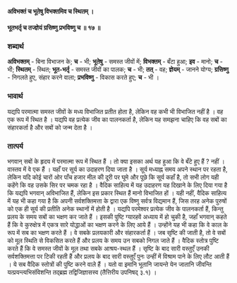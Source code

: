 #### अविभक्तं च भूतेषु विभक्तमिव च स्थितम् ।
#### भूतभर्तृ च तज्ज्ञेयं ग्रसिष्णु प्रभविष्णु च ॥ १७ ॥

### शब्दार्थ

**अविभक्तम्** - बिना विभाजन के; **च** - भी; **भूतेषु** - समस्त जीवों में; **विभक्तम्** - बँटा हुआ; **इव** - मानो; **च** - भी; **स्थितम्** - स्थित; **भूत-भर्तृ** - समस्त जीवों का पालक; **च** - भी; **तत्** - वह; **ज्ञेयम्** - जानने योग्य; **ग्रसिष्णु** - निगलते हुए, संहार करने वाला; **प्रभविष्णु** - विकास करते हुए; **च** - भी ।

### भावार्थ

यद्यपि परमात्मा समस्त जीवों के मध्य विभाजित प्रतीत होता है, लेकिन वह कभी भी विभाजित नहीं है । वह एक रूप में स्थित है । यद्यपि वह प्रत्येक जीव का पालनकर्ता है, लेकिन यह समझना चाहिए कि वह सबों का संहारकर्ता है और सबों को जन्म देता है ।

### तात्पर्य

भगवान् सबों के हृदय में परमात्मा रूप में स्थित हैं । तो क्या इसका अर्थ यह हुआ कि वे बँटे हुए हैं ? नहीं । वास्तव में वे एक हैं । यहाँ पर सूर्य का उदाहरण दिया जाता है । सूर्य मध्याह्न समय अपने स्थान पर रहता है, लेकिन यदि कोई चारों ओर पाँच हजार मील की दूरी पर घूमे और पूछे कि सूर्य कहाँ है, तो सभी लोग यही कहेंगे कि वह उसके सिर पर चमक रहा है । वैदिक साहित्य में यह उदाहरण यह दिखाने के लिए दिया गया है कि यद्यपि भगवान् अविभाजित हैं, लेकिन इस प्रकार स्थित हैं मानो विभाजित हों । यही नहीं, वैदिक साहित्य में यह भी कहा गया है कि अपनी सर्वशक्तिमत्ता के द्वारा एक विष्णु सर्वत्र विद्यमान हैं, जिस तरह अनेक पुरुषों को एक ही सूर्य की प्रतीति अनेक स्थानों में होती है । यद्यपि परमेश्वर प्रत्येक जीव के पालनकर्ता हैं, किन्तु प्रलय के समय सबों का भक्षण कर जाते हैं । इसकी पुष्टि ग्यारहवें अध्याय में हो चुकी है, जहाँ भगवान् कहते हैं कि वे कुरुक्षेत्र में एकत्र सारे योद्धाओं का भक्षण करने के लिए आये हैं । उन्होंने यह भी कहा कि वे काल के रूप में सब का भक्षण करते हैं । वे सबके प्रलयकारी और संहारकर्ता हैं । जब सृष्टि की जाती है, तो वे सबों को मूल स्थिति से विकसित करते हैं और प्रलय के समय उन सबको निगल जाते हैं । वैदिक स्तोत्र पुष्टि करते हैं कि वे समस्त जीवों के मूल तथा सबके आश्रय-स्थल हैं । सृष्टि के बाद सारी वस्तुएँ उनकी सर्वशक्तिमत्ता पर टिकी रहती हैं और प्रलय के बाद सारी वस्तुएँ पुनः उन्हीं में विश्राम पाने के लिए लौट आती हैं । ये सब वैदिक स्तोत्रों की पुष्टि करने वाले हैं । यतो वा इमानि भूतानि जायन्ते येन जातानि जीवन्ति यत्प्रयन्त्यभिसंविशन्ति तद्ब्रह्म तद्विजिज्ञासस्व (तैत्तिरीय उपनिषद् ३.१) ।